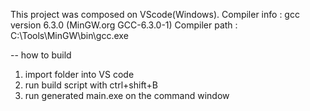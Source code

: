 This project was composed on VScode(Windows).
Compiler info : gcc version 6.3.0 (MinGW.org GCC-6.3.0-1)
Compiler path : C:\\Tools\\MinGW\\bin\\gcc.exe

-- how to build
1. import folder into VS code
2. run build script with ctrl+shift+B
3. run generated main.exe on the command window